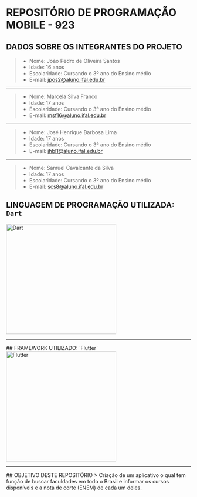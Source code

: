 # REPOSITÓRIO DE PROGRAMAÇÃO MOBILE - 923


## DADOS SOBRE OS INTEGRANTES DO PROJETO
> - Nome: João Pedro de Oliveira Santos <br/>
> - Idade: 16 anos <br/>
> - Escolaridade: Cursando o 3º ano do Ensino médio<br/>
> - E-mail: jpos2@aluno.ifal.edu.br<br/>
<hr>

> - Nome: Marcela Silva Franco <br/>
> - Idade: 17 anos <br/>
> - Escolaridade: Cursando o 3º ano do Ensino médio<br/>
> - E-mail: msf16@aluno.ifal.edu.br<br/>
<hr>

> - Nome: José Henrique Barbosa Lima <br/>
> - Idade: 17 anos <br/>
> - Escolaridade: Cursando o 3º ano do Ensino médio<br/>
> - E-mail: jhbl1@aluno.ifal.edu.br<br/>
<hr>

> - Nome: Samuel Cavalcante da Silva <br/>
> - Idade: 17 anos <br/>
> - Escolaridade: Cursando o 3º ano do Ensino médio<br/>
> - E-mail: scs8@aluno.ifal.edu.br<br/>

## LINGUAGEM DE PROGRAMAÇÃO UTILIZADA: `Dart`
<img src="https://upload.wikimedia.org/wikipedia/commons/thumb/f/fe/Dart_programming_language_logo.svg/768px-Dart_programming_language_logo.svg.png" alt="Dart" width=300>
<hr>
## FRAMEWORK UTILIZADO: `Flutter`
<img src="https://upload.wikimedia.org/wikipedia/commons/1/17/Google-flutter-logo.png" alt="Flutter" width=300>
<hr>
## OBJETIVO DESTE REPOSITÓRIO 
> Criação de um aplicativo o qual tem função de buscar faculdades em todo o Brasil e informar os cursos disponíveis e a nota de corte (ENEM) de cada um deles.